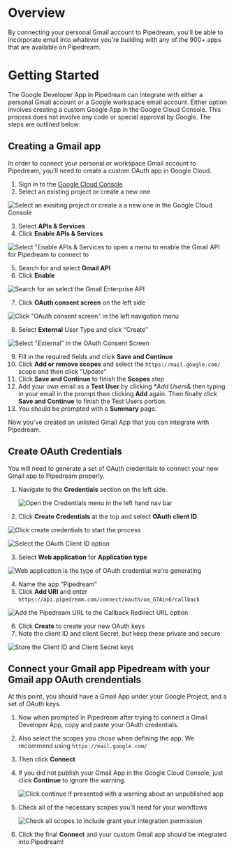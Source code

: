 # Overview
By connecting your personal Gmail account to Pipedream, you'll be able to incorporate email into whatever you're building with any of the 900+ apps that are available on Pipedream.

# Getting Started

The Google Developer App in Pipedream can integrate with either a personal Gmail account or a Google workspace email account. Either option involves creating a custom Google App in the Google Cloud Console. This process does not involve any code or special approval by Google. The steps are outlined below:

## Creating a Gmail app

In order to connect your personal or workspace Gmail account to Pipedream, you'll need to create a custom OAuth app in Google Cloud.

1. Sign in to the [Google Cloud Console](https://console.cloud.google.com/apis/library)
2. Select an existing project or create a new one

  ![Select an exisiting project or create a a new one in the Google Cloud Console](https://res.cloudinary.com/pipedreamin/image/upload/v1663268100/docs/components/CleanShot_2022-09-15_at_14.54.34_vajyds.png)

3. Select **APIs & Services**
4. Click **Enable APIs & Services**

  ![Select "Enable APIs & Services to open a menu to enable the Gmail API for Pipedream to connect to](https://res.cloudinary.com/pipedreamin/image/upload/v1663268316/docs/components/CleanShot_2022-09-15_at_14.58.06_jshirk.png)

5. Search for and select **Gmail API**
6. Click **Enable**

  ![Search for an select the Gmail Enterprise API](https://res.cloudinary.com/pipedreamin/image/upload/v1663268442/docs/components/CleanShot_2022-09-15_at_15.00.22_skvwei.gif)

7. Click **OAuth consent screen** on the left side
   
  ![Click "OAuth consent screen" in the left navigation menu](https://res.cloudinary.com/pipedreamin/image/upload/v1663268506/docs/components/CleanShot_2022-09-15_at_15.01.24_wravfb.png)

8. Select **External** User Type and click “Create”

  ![Select "External" in the OAuth Consent Screen](https://res.cloudinary.com/pipedreamin/image/upload/v1663268545/docs/components/CleanShot_2022-09-15_at_15.02.22_fiekq1.png)

9. Fill in the required fields and click **Save and Continue**
10. Click **Add or remove scopes** and select the `https://mail.google.com/` scope and then click "Update"
11. Click **Save and Continue** to finish the **Scopes** step
12. Add your own email as a **Test User** by clicking **Add Users*& then typing in your email in the prompt then clicking **Add** again. Then finally click **Save and Continue** to finish the Test Users portion.
13. You should be prompted with a **Summary** page.

Now you've created an unlisted Gmail App that you can integrate with Pipedream.

## Create OAuth Credentials

You will need to generate a set of OAuth credentials to connect your new Gmail app to Pipedream properly.

1. Navigate to the **Credentials** section on the left side.
    
    ![Open the Credentials menu in the left hand nav bar](https://res.cloudinary.com/pipedreamin/image/upload/v1663269973/docs/components/CleanShot_2022-09-15_at_15.13.52_yvllxi.png)

2. Click **Create Credentials** at the top and select **OAuth client ID**
   
  ![Click create credentials to start the process](https://res.cloudinary.com/pipedreamin/image/upload/v1663270014/docs/components/CleanShot_2022-09-15_at_15.14.15_hjulis.png)
  
  ![Select the OAuth Client ID option](https://res.cloudinary.com/pipedreamin/image/upload/v1663270093/docs/components/CleanShot_2022-09-15_at_15.14.39_juqtnm.png)

3. Select **Web application** for **Application type**

  ![Web application is the type of OAuth credential we're generating](https://res.cloudinary.com/pipedreamin/image/upload/v1663270117/docs/components/CleanShot_2022-09-15_at_15.14.56_hlseq6.png)

4. Name the app “Pipedream”
5. Click **Add URI** and enter `https://api.pipedream.com/connect/oauth/oa_G7Ain6/callback`

  ![Add the Pipedream URL to the Callback Redirect URL option](https://res.cloudinary.com/pipedreamin/image/upload/v1663270187/docs/components/CleanShot_2022-09-15_at_15.16.10_hvbocb.png)

6. Click **Create** to create your new OAuth keys
7. Note the client ID and client Secret, but keep these private and secure

  ![Store the Client ID and Client Secret keys](https://res.cloudinary.com/pipedreamin/image/upload/v1663270250/docs/components/CleanShot_2022-09-15_at_15.16.29_hvxnkx.png)

## Connect your Gmail app Pipedream with your Gmail app OAuth crendentials

At this point, you should have a Gmail App under your Google Project, and a set of OAuth keys.

1. Now when prompted in Pipedream after trying to connect a Gmail Developer App, copy and paste your OAuth credentials.
2. Also select the scopes you chose when defining the app. We recommend using `https://mail.google.com/`
3. Then click **Connect**
4. If you did not publish your Gmail App in the Google Cloud Console, just click **Continue** to ignore the warning.

    ![Click continue if presented with a warning about an unpublished app](https://res.cloudinary.com/pipedreamin/image/upload/v1663269902/docs/components/CleanShot_2022-09-15_at_15.19.58_jnzlwc.png)

5. Check all of the necessary scopes you'll need for your workflows

    ![Check all scopes to include grant your integration permission](https://res.cloudinary.com/pipedreamin/image/upload/v1663269729/docs/components/CleanShot_2022-09-15_at_15.20.26_jlnyw4.gif)

7. Click the final **Connect** and your custom Gmail app should be integrated into Pipedream!
